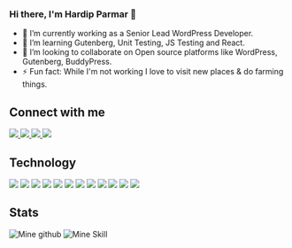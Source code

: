 ### Hi there, I'm Hardip Parmar 👋 

- 🔭 I’m currently working as a Senior Lead WordPress Developer.
- 🌱 I’m learning Gutenberg, Unit Testing, JS Testing and React.
- 👯 I’m looking to collaborate on Open source platforms like WordPress, Gutenberg, BuddyPress.
- ⚡ Fun fact: While I'm not working I love to visit new places & do farming things.

## Connect with me

<a href="mailto:parmarhardip1995@gmail.com" target="_blank">
  <img src="https://img.shields.io/badge/Gmail-D14836?style=for-the-badge&logo=gmail&logoColor=white" />
</a>
<a href="https://twitter.com/parmarhardip_r" target="_blank">
  <img src="https://img.shields.io/badge/Twitter-1DA1F2?style=for-the-badge&logo=twitter&logoColor=white" />
</a>
<a href="https://www.linkedin.com/in/parmarhardipr/" target="_blank">
  <img src="https://img.shields.io/badge/LinkedIn-0077B5?style=for-the-badge&logo=linkedin&logoColor=white" />
</a>
<a href="https://profiles.wordpress.org/hardipparmar/" target="_blank">
  <img src="https://img.shields.io/badge/Wordpress-21759B?style=for-the-badge&logo=wordpress&logoColor=white" />
</a>


## Technology 
<img src="https://img.shields.io/badge/PHP-777BB4?style=for-the-badge&logo=php&logoColor=white" /> <img src="https://img.shields.io/badge/Wordpress-21759B?style=for-the-badge&logo=wordpress&logoColor=white" />
<img src="https://img.shields.io/badge/HTML-239120?style=for-the-badge&logo=html5&logoColor=white" />
<img src="https://img.shields.io/badge/CSS-239120?&style=for-the-badge&logo=css3&logoColor=white" />
<img src="https://img.shields.io/badge/JavaScript-F7DF1E?style=for-the-badge&logo=javascript&logoColor=black" />
<img src="https://img.shields.io/badge/MySQL-00000F?style=for-the-badge&logo=mysql&logoColor=white" />
<img src="https://img.shields.io/badge/Sass-CC6699?style=for-the-badge&logo=sass&logoColor=white" />
<img src="https://img.shields.io/badge/npm-CB3837?style=for-the-badge&logo=npm&logoColor=white" />
<img src="https://img.shields.io/badge/React-20232A?style=for-the-badge&logo=react&logoColor=61DAFB" />
<img src="https://img.shields.io/badge/Git-F05032?style=for-the-badge&logo=git&logoColor=white" />
<img src="https://img.shields.io/badge/Postman-FF6C37?style=for-the-badge&logo=Postman&logoColor=white" />
<img src="https://img.shields.io/badge/Nginx-009639?style=for-the-badge&logo=nginx&logoColor=white" />

## Stats

![Mine github](https://github-readme-stats.vercel.app/api?username=parmarhardip&include_all_commits=true&count_private=true&show_icons=true&theme=vision-friendly-dark&layout=compact)
![Mine Skill](https://github-readme-stats.vercel.app/api/top-langs/?username=parmarhardip&langs_count=4&theme=vision-friendly-dark&layout=compact)
